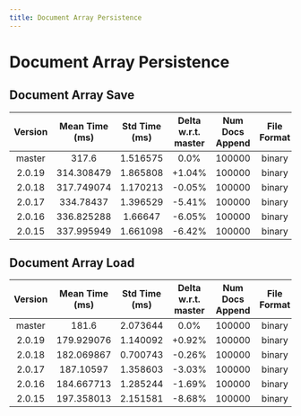 ```yaml
---
title: Document Array Persistence
---
```

# Document Array Persistence

## Document Array Save

| Version | Mean Time (ms) | Std Time (ms) | Delta w.r.t. master | Num Docs Append | File Format | Iterations |
| :---: | :---: | :---: | :---: | :---: | :---: | :---: |
| master | 317.6 | 1.516575 | 0.0% | 100000 | binary | 5 |
| 2.0.19 | 314.308479 | 1.865808 | +1.04% | 100000 | binary | 5 |
| 2.0.18 | 317.749074 | 1.170213 | -0.05% | 100000 | binary | 5 |
| 2.0.17 | 334.78437 | 1.396529 | -5.41% | 100000 | binary | 5 |
| 2.0.16 | 336.825288 | 1.66647 | -6.05% | 100000 | binary | 5 |
| 2.0.15 | 337.995949 | 1.661098 | -6.42% | 100000 | binary | 5 |
## Document Array Load

| Version | Mean Time (ms) | Std Time (ms) | Delta w.r.t. master | Num Docs Append | File Format | Iterations |
| :---: | :---: | :---: | :---: | :---: | :---: | :---: |
| master | 181.6 | 2.073644 | 0.0% | 100000 | binary | 5 |
| 2.0.19 | 179.929076 | 1.140092 | +0.92% | 100000 | binary | 5 |
| 2.0.18 | 182.069867 | 0.700743 | -0.26% | 100000 | binary | 5 |
| 2.0.17 | 187.10597 | 1.358603 | -3.03% | 100000 | binary | 5 |
| 2.0.16 | 184.667713 | 1.285244 | -1.69% | 100000 | binary | 5 |
| 2.0.15 | 197.358013 | 2.151581 | -8.68% | 100000 | binary | 5 |
